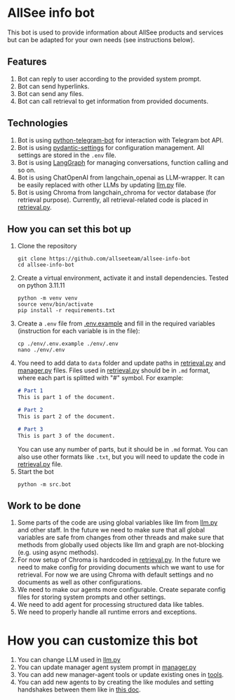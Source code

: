 # AllSee info bot

This bot is used to provide information about AllSee products and services but can be adapted for your own needs (see instructions below).

## Features
1. Bot can reply to user according to the provided system prompt.
2. Bot can send hyperlinks.
3. Bot can send any files.
4. Bot can call retrieval to get information from provided documents.

## Technologies
1. Bot is using [python-telegram-bot](https://python-telegram-bot.org/) for interaction with Telegram bot API. 
2. Bot is using [pydantic-settings](https://docs.pydantic.dev/latest/concepts/pydantic_settings/) for configuration management. All settings are stored in the `.env` file.
3. Bot is using [LangGraph](https://langchain-ai.github.io/langgraph/) for managing conversations, function calling and so on.
4. Bot is using ChatOpenAI from langchain_openai as LLM-wrapper. It can be easily replaced with other LLMs by updating [llm.py](src/agentic/llm.py) file.
5. Bot is using Chroma from langchain_chroma for vector database (for retrieval purpose). Currently, all retrieval-related code is placed in [retrieval.py](src/agentic/agents/manager/tools/retrieval.py).

## How you can set this bot up
1. Clone the repository
    ```shell
    git clone https://github.com/allseeteam/allsee-info-bot
    cd allsee-info-bot
    ```
2. Create a virtual environment, activate it and install dependencies. Tested on python 3.11.11
    ```shell
    python -m venv venv
    source venv/bin/activate
    pip install -r requirements.txt
    ```
3. Create a `.env` file from [.env.example](env/.env.example) and fill in the required variables (instruction for each variable is in the file):
    ```shell
    cp ./env/.env.example ./env/.env
    nano ./env/.env
    ```
4. You need to add data to `data` folder and update paths in [retrieval.py](src/agentic/agents/manager/tools/retrieval.py) and [manager.py](src/agentic/agents/manager/manager.py) files. Files used in [retrieval.py](src/agentic/agents/manager/tools/retrieval.py) should be in `.md` format, where each part is splitted with "#" symbol. For example:
    ```markdown
    # Part 1
    This is part 1 of the document.
    
    # Part 2
    This is part 2 of the document.
    
    # Part 3
    This is part 3 of the document.
    ```
    You can use any number of parts, but it should be in `.md` format. You can also use other formats like `.txt`, but you will need to update the code in [retrieval.py](src/agentic/agents/manager/tools/retrieval.py) file.
5. Start the bot
    ```shell
    python -m src.bot
    ```
## Work to be done
1. Some parts of the code are using global variables like llm from [llm.py](src/agentic/llm.py) and other staff. In the future we need to make sure that all global variables are safe from changes from other threads and make sure that methods from globally used objects like llm and graph are not-blocking (e.g. using async methods).
2. For now setup of Chroma is hardcoded in [retrieval.py](src/agentic/agents/manager/tools/retrieval.py). In the future we need to make config for providing documents which we want to use for retrieval. For now we are using Chroma with default settings and no documents as well as other configurations.
3. We need to make our agents more configurable. Create separate config files for storing system prompts and other settings.
4. We need to add agent for processing structured data like tables.
5. We need to properly handle all runtime errors and exceptions.

# How you can customize this bot
1. You can change LLM used in [llm.py](src/agentic/llm.py)
2. You can update manager agent system prompt in [manager.py](src/agentic/agents/manager/manager.py)
3. You can add new manager-agent tools or update existing ones in [tools](src/agentic/agents/manager/tools). 
4. You can add new agents to by creating the like modules and setting handshakes between them like in [this doc](https://langchain-ai.github.io/langgraph/how-tos/agent-handoffs/).